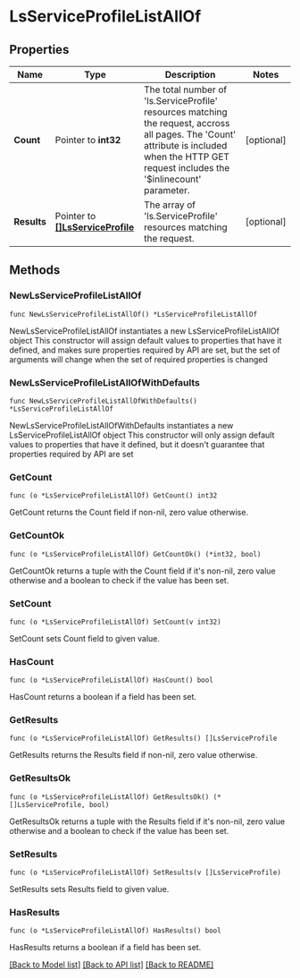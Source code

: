 # LsServiceProfileListAllOf

## Properties

Name | Type | Description | Notes
------------ | ------------- | ------------- | -------------
**Count** | Pointer to **int32** | The total number of &#39;ls.ServiceProfile&#39; resources matching the request, accross all pages. The &#39;Count&#39; attribute is included when the HTTP GET request includes the &#39;$inlinecount&#39; parameter. | [optional] 
**Results** | Pointer to [**[]LsServiceProfile**](ls.ServiceProfile.md) | The array of &#39;ls.ServiceProfile&#39; resources matching the request. | [optional] 

## Methods

### NewLsServiceProfileListAllOf

`func NewLsServiceProfileListAllOf() *LsServiceProfileListAllOf`

NewLsServiceProfileListAllOf instantiates a new LsServiceProfileListAllOf object
This constructor will assign default values to properties that have it defined,
and makes sure properties required by API are set, but the set of arguments
will change when the set of required properties is changed

### NewLsServiceProfileListAllOfWithDefaults

`func NewLsServiceProfileListAllOfWithDefaults() *LsServiceProfileListAllOf`

NewLsServiceProfileListAllOfWithDefaults instantiates a new LsServiceProfileListAllOf object
This constructor will only assign default values to properties that have it defined,
but it doesn't guarantee that properties required by API are set

### GetCount

`func (o *LsServiceProfileListAllOf) GetCount() int32`

GetCount returns the Count field if non-nil, zero value otherwise.

### GetCountOk

`func (o *LsServiceProfileListAllOf) GetCountOk() (*int32, bool)`

GetCountOk returns a tuple with the Count field if it's non-nil, zero value otherwise
and a boolean to check if the value has been set.

### SetCount

`func (o *LsServiceProfileListAllOf) SetCount(v int32)`

SetCount sets Count field to given value.

### HasCount

`func (o *LsServiceProfileListAllOf) HasCount() bool`

HasCount returns a boolean if a field has been set.

### GetResults

`func (o *LsServiceProfileListAllOf) GetResults() []LsServiceProfile`

GetResults returns the Results field if non-nil, zero value otherwise.

### GetResultsOk

`func (o *LsServiceProfileListAllOf) GetResultsOk() (*[]LsServiceProfile, bool)`

GetResultsOk returns a tuple with the Results field if it's non-nil, zero value otherwise
and a boolean to check if the value has been set.

### SetResults

`func (o *LsServiceProfileListAllOf) SetResults(v []LsServiceProfile)`

SetResults sets Results field to given value.

### HasResults

`func (o *LsServiceProfileListAllOf) HasResults() bool`

HasResults returns a boolean if a field has been set.


[[Back to Model list]](../README.md#documentation-for-models) [[Back to API list]](../README.md#documentation-for-api-endpoints) [[Back to README]](../README.md)


